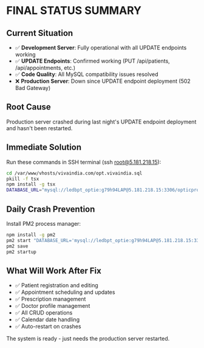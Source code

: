 # FINAL STATUS SUMMARY

## Current Situation
- ✅ **Development Server**: Fully operational with all UPDATE endpoints working
- ✅ **UPDATE Endpoints**: Confirmed working (PUT /api/patients, /api/appointments, etc.)
- ✅ **Code Quality**: All MySQL compatibility issues resolved
- ❌ **Production Server**: Down since UPDATE endpoint deployment (502 Bad Gateway)

## Root Cause
Production server crashed during last night's UPDATE endpoint deployment and hasn't been restarted.

## Immediate Solution
Run these commands in SSH terminal (ssh root@5.181.218.15):

```bash
cd /var/www/vhosts/vivaindia.com/opt.vivaindia.sql
pkill -f tsx
npm install -g tsx
DATABASE_URL="mysql://ledbpt_optie:g79h94LAP@5.181.218.15:3306/opticpro" PORT=8080 tsx server/index.ts &
```

## Daily Crash Prevention
Install PM2 process manager:

```bash
npm install -g pm2
pm2 start "DATABASE_URL='mysql://ledbpt_optie:g79h94LAP@5.181.218.15:3306/opticpro' PORT=8080 tsx server/index.ts" --name optistore
pm2 save
pm2 startup
```

## What Will Work After Fix
- ✅ Patient registration and editing
- ✅ Appointment scheduling and updates
- ✅ Prescription management
- ✅ Doctor profile management
- ✅ All CRUD operations
- ✅ Calendar date handling
- ✅ Auto-restart on crashes

The system is ready - just needs the production server restarted.